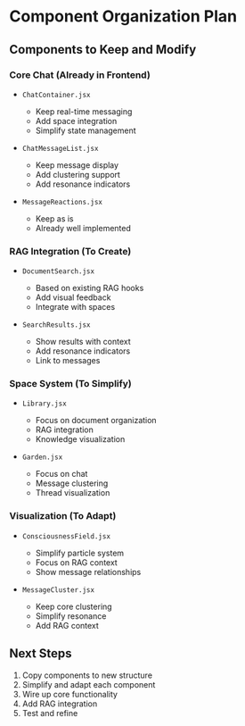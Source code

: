 # Component Organization Plan

## Components to Keep and Modify

### Core Chat (Already in Frontend)
- `ChatContainer.jsx`
  - Keep real-time messaging
  - Add space integration
  - Simplify state management

- `ChatMessageList.jsx`
  - Keep message display
  - Add clustering support
  - Add resonance indicators

- `MessageReactions.jsx`
  - Keep as is
  - Already well implemented

### RAG Integration (To Create)
- `DocumentSearch.jsx`
  - Based on existing RAG hooks
  - Add visual feedback
  - Integrate with spaces

- `SearchResults.jsx`
  - Show results with context
  - Add resonance indicators
  - Link to messages

### Space System (To Simplify)
- `Library.jsx`
  - Focus on document organization
  - RAG integration
  - Knowledge visualization

- `Garden.jsx`
  - Focus on chat
  - Message clustering
  - Thread visualization

### Visualization (To Adapt)
- `ConsciousnessField.jsx`
  - Simplify particle system
  - Focus on RAG context
  - Show message relationships

- `MessageCluster.jsx`
  - Keep core clustering
  - Simplify resonance
  - Add RAG context

## Next Steps
1. Copy components to new structure
2. Simplify and adapt each component
3. Wire up core functionality
4. Add RAG integration
5. Test and refine